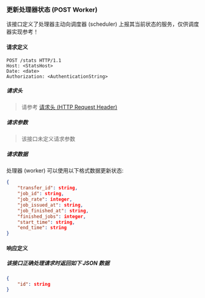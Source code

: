 ### 更新处理器状态 (POST Worker)

该接口定义了处理器主动向调度器 (scheduler) 上报其当前状态的服务，仅供调度器实现参考！

#### 请求定义

    POST /stats HTTP/1.1
    Host: <StatsHost>
    Date: <date>
    Authorization: <AuthenticationString>

##### 请求头

> 请参考 [请求头 (HTTP Request Header)](request.md)

##### 请求参数

> 该接口未定义请求参数

##### 请求数据

处理器 (worker) 可以使用以下格式数据更新状态:

```json
{
    "transfer_id": string,
    "job_id": string,
    "job_rate": integer,
    "job_issued_at": string,
    "job_finished_at": string,
    "finished_jobs": integer,
    "start_time": string,
    "end_time": string
}
```

#### 响应定义

##### 该接口正确处理请求时返回如下 JSON 数据

```json
{
    "id": string
}
```
